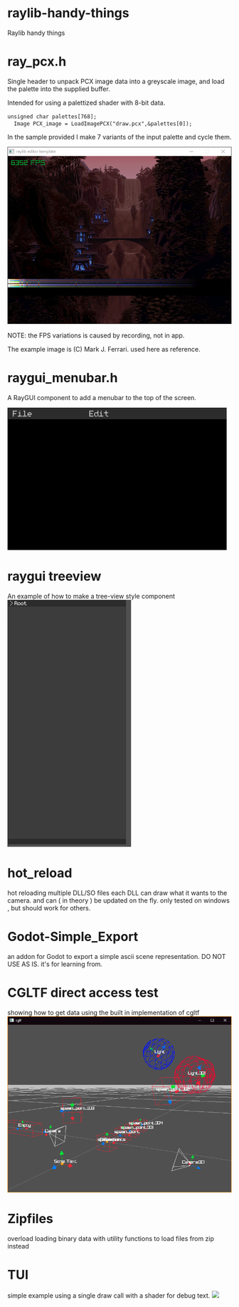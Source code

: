 # raylib-handy-things
Raylib handy things

# ray_pcx.h 
Single header to unpack PCX image data into a greyscale image, and load the palette into the supplied buffer.

Intended for using a palettized shader with 8-bit data.

```
unsigned char palettes[768];
  Image PCX_image = LoadImagePCX("draw.pcx",&palettes[0]);
```
In the sample provided I make 7 variants of the input palette and cycle them.  

![](https://github.com/JettMonstersGoBoom/raylib-handy-things/blob/main/RayPCX/pcx_test.gif)

NOTE: the FPS variations is caused by recording, not in app.

The example image is (C) Mark J. Ferrari. used here as reference.

# raygui_menubar.h 
A RayGUI component to add a menubar to the top of the screen. 

![](https://github.com/JettMonstersGoBoom/raylib-handy-things/blob/main/RayMenuBar/menu.gif)

# raygui treeview 
An example of how to make a tree-view style component 
![](https://github.com/JettMonstersGoBoom/raylib-handy-things/blob/main/rayTreeView/treeview.gif)

# hot_reload 
hot reloading multiple DLL/SO files each DLL can draw what it wants to the camera. and can ( in theory ) be updated on the fly.
only tested on windows , but should work for others. 


# Godot-Simple_Export 
an addon for Godot to export a simple ascii scene representation. DO NOT USE AS IS. it's for learning from. 

# CGLTF direct access test
showing how to get data using the built in implementation of cgltf
![](https://github.com/JettMonstersGoBoom/raylib-handy-things/blob/main/cgltf_direct/screenshot.png)

# Zipfiles 
overload loading binary data with utility functions to load files from zip instead 

# TUI
simple example using a single draw call with a shader for debug text.
![](https://github.com/JettMonstersGoBoom/raylib-handy-things/blob/main/tui_text/demo.gif)
